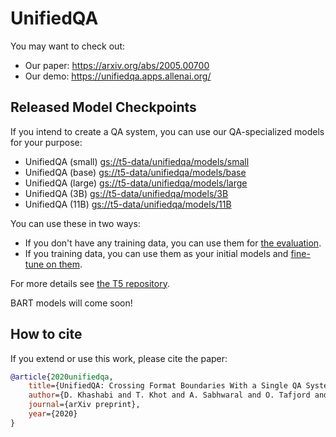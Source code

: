 # UnifiedQA


You may want to check out: 
 - Our paper: https://arxiv.org/abs/2005.00700
 - Our demo: https://unifiedqa.apps.allenai.org/


## Released Model Checkpoints

If you intend to create a QA system, you can use our QA-specialized models for your purpose: 

 - UnifiedQA (small) [gs://t5-data/unifiedqa/models/small](https://console.cloud.google.com/storage/browser/unifiedqa/models/small)  
 - UnifiedQA (base) [gs://t5-data/unifiedqa/models/base](https://console.cloud.google.com/storage/browser/unifiedqa/models/base)
 - UnifiedQA (large) [gs://t5-data/unifiedqa/models/large](https://console.cloud.google.com/storage/browser/unifiedqa/models/large)
 - UnifiedQA (3B) [gs://t5-data/unifiedqa/models/3B](https://console.cloud.google.com/storage/browser/unifiedqa/models/3B)
 - UnifiedQA (11B) [gs://t5-data/unifiedqa/models/11B](https://console.cloud.google.com/storage/browser/unifiedqa/models/11B)

You can use these in two ways: 
- If you don't have any training data, you can use them for [the evaluation](https://github.com/google-research/text-to-text-transfer-transformer#eval). 
- If you training data, you can use them as your initial models and [fine-tune on them](https://github.com/google-research/text-to-text-transfer-transformer#fine-tuning).

For more details see [the T5 repository](https://github.com/google-research/text-to-text-transfer-transformer). 
 
BART models will come soon! 

## How to cite

If you extend or use this work, please cite the paper: 
```bibtex
@article{2020unifiedqa,
    title={UnifiedQA: Crossing Format Boundaries With a Single QA System},
    author={D. Khashabi and T. Khot and A. Sabhwaral and O. Tafjord and P. Clark and H. Hajishirzi},
    journal={arXiv preprint},
    year={2020}
}
```


